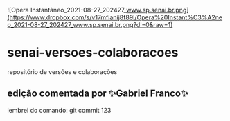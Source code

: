 ![Opera Instantâneo_2021-08-27_202427_www.sp.senai.br.png](https://www.dropbox.com/s/v17mfianij8f89l/Opera%20Instant%C3%A2neo_2021-08-27_202427_www.sp.senai.br.png?dl=0&raw=1)
# senai-versoes-colaboracoes
repositório de versões e colaborações
## edição comentada por ✨Gabriel Franco✨


lembrei do comando: git commit
123